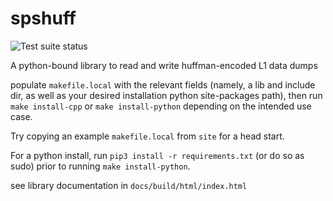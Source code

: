 # spshuff
![Test suite status](https://github.com/chime-sps/spshuff/workflows/Tests/badge.svg)

A python-bound library to read and write huffman-encoded L1 data dumps

populate ``makefile.local`` with the relevant fields (namely, a lib and include dir, as well as your desired installation python site-packages path),
then run ``make install-cpp`` or ``make install-python`` depending on the intended use case. 

Try copying an example ``makefile.local`` from ``site`` for a head start.

For a python install, run ``pip3 install -r requirements.txt`` (or do so as sudo) prior to running ``make install-python``.

see library documentation in ``docs/build/html/index.html``
